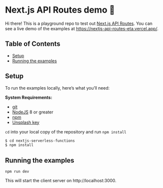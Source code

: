 # Next.js API Routes demo 🚀

Hi there! This is a playground repo to test out [Next.js API Routes](https://nextjs.org/docs/api-routes/introduction). You can see a live demo of the examples at https://nextjs-api-routes-eta.vercel.app/.

## Table of Contents

- [Setup](#setup)
- [Running the examples](#running-the-examples)

## Setup

To run the examples locally, here’s what you’ll need:

**System Requirements:**

* [git](https://git-scm.com)
* [NodeJS](https://nodejs.org) 8 or greater
* [npm](https://www.npmjs.com/)
* [Unsplash key](https://unsplash.com/developers)

`cd` into your local copy of the repository and run `npm install`

```bash
$ cd nextjs-serverless-functions
$ npm install
```

## Running the examples

```
npm run dev
```

This will start the client server on http://localhost:3000.

